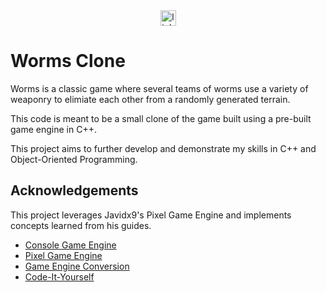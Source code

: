 <div align="center">
  <a href="https://www.linkedin.com/in/emmanuelvergez/" target="_blank">
    <img src="https://img.shields.io/static/v1?message=LinkedIn&logo=linkedin&label=&color=0077B5&logoColor=white&labelColor=&style=for-the-badge" height="25" alt="linkedin logo"  />
  </a>
</div>

# Worms Clone

Worms is a classic game where several teams of worms use a variety of weaponry
to elimiate each other from a randomly generated terrain.

This code is meant to be a small clone of the game built using a pre-built game engine
in C++.

This project aims to further develop and demonstrate my skills in C++ and Object-Oriented Programming.


## Acknowledgements
This project leverages Javidx9's Pixel Game Engine and implements concepts learned from his guides.

 - [Console Game Engine](https://github.com/OneLoneCoder/Javidx9/tree/master/ConsoleGameEngine)
 - [Pixel Game Engine](https://github.com/OneLoneCoder/olcPixelGameEngine/tree/master)
 - [Game Engine Conversion](https://github.com/Joseph21-6147/From-ConsoleGameEngine-to-PixelGameEngine)
 - [Code-It-Yourself](https://www.youtube.com/playlist?list=PLrOv9FMX8xJE8NgepZR1etrsU63fDDGxO)

